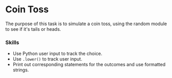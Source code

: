 # Coin Toss
The purpose of this task is to simulate a coin toss, using the random module to see if it's tails or heads.

### Skills
- Use Python user input to track the choice.
- Use `.lower()` to track user input.
- Print out corresponding statements for the outcomes and use formatted strings.
